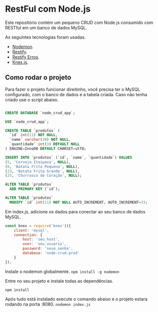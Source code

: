 # RestFul com Node.js
Este repositório contém um pequeno CRUD com Node.js consumido com RESTful em um banco de dados MySQL.

As seguintes tecnologias foram usadas.
*   [Nodemon](https://nodemon.io/).
*   [Restify](http://restify.com/).
*   [Restify Erros](https://github.com/restify/errors).
*   [Knex.js](http://knexjs.org/).

## Como rodar o projeto
Para fazer o projeto funcionar direitinho, você precisa ter o MySQL configurado, com o banco de dados e a tabela criada. Caso não tenha criado use o script abaixo.

```sql

CREATE DATABASE `node_crud_app`;

USE `node_crud_app`;

CREATE TABLE `produtos` (
  `id` int(11) NOT NULL,
  `name` varchar(30) NOT NULL,
  `quantidade` int(3) DEFAULT NULL
) ENGINE=InnoDB DEFAULT CHARSET=utf8;

INSERT INTO `produtos` (`id`, `name`, `quantidade`) VALUES
(5, 'Cerveja Itaipava', NULL),
(6, 'Batata Frita Pequena', NULL),
(23, 'Batata Frita Grande', NULL),
(25, 'Churrasco de Coração', NULL);

ALTER TABLE `produtos`
  ADD PRIMARY KEY (`id`);

ALTER TABLE `produtos`
  MODIFY `id` int(11) NOT NULL AUTO_INCREMENT, AUTO_INCREMENT=33;

```

Em index.js, adicione os dados para conectar ao seu banco de dados MySQL.

```javascript 
const knex = require('knex')({
    client: 'mysql',
    connection: {
        host: 'seu_host',
        user: 'seu_usuario',
        password: 'seua_senha',
        database: 'node-crud-prod'
    }
});
```

Instale o nodemon globalmente.
`npm install -g nodemon`

Entre no seu projeto e instale todas as dependências.

`npm install`

Após tudo está instalado execute o comando abaixo e o projeto estara rodando na porta :8080.
`nodemon index.js`